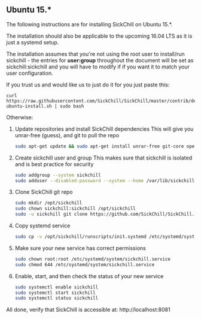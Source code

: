 ## Ubuntu 15.*
The following instructions are for installing SickChill on Ubuntu 15.*.
 
The installation should also be applicable to the upcoming 16.04 LTS as it is just a systemd setup.
 
The installation assumes that you're not using the root user to install/run sickchill - the entries for **user:group** throughout the document will be set as sickchill:sickchill and you will have to modify if if you want it to match your user configuration.
 
If you trust us and would like us to just do it for you just paste this:
 
    curl https://raw.githubusercontent.com/SickChill/SickChill/master/contrib/debian-ubuntu-install.sh | sudo bash

Otherwise:
 
1. Update repositories and install SickChill dependencies
    This will give you unrar-free (guess), and git to pull the repo
 
   ```bash
   sudo apt-get update && sudo apt-get install unrar-free git-core openssl libssl-dev python2.7
   ```
 
2. Create sickchill user and group
    This makes sure that sickchill is isolated and is best practice for security
   
    ```bash
    sudo addgroup --system sickchill
    sudo adduser --disabled-password --system --home /var/lib/sickchill--gecos "SickChill" --ingroup sickchill sickchill
    ```
   
3. Clone SickChill git repo
 
    ```bash
    sudo mkdir /opt/sickchill 
    sudo chown sickchill:sickchill /opt/sickchill
    sudo -u sickchill git clone https://github.com/SickChill/SickChill.git /opt/sickchill
    ```
 
 
4. Copy systemd service
 
    ```bash
    sudo cp -v /opt/sickchill/runscripts/init.systemd /etc/systemd/system/sickchill.service
    ```
 
5. Make sure your new service has correct permissions
 
    ```bash
    sudo chown root:root /etc/systemd/system/sickchill.service
    sudo chmod 644 /etc/systemd/system/sickchill.service
    ```
 
6. Enable, start, and then check the status of your new service
   
    ```bash
    sudo systemctl enable sickchill
    sudo systemctl start sickchill
    sudo systemctl status sickchill
    ```
 
All done, verify that SickChill is accessible at: http://localhost:8081
